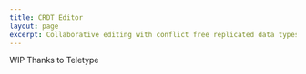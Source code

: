 ```yaml
---
title: CRDT Editor
layout: page
excerpt: Collaborative editing with conflict free replicated data types
---
```


WIP
Thanks to Teletype

<div id="root"></div>
<script src="/projects/crdt/bundle.js"></script>
